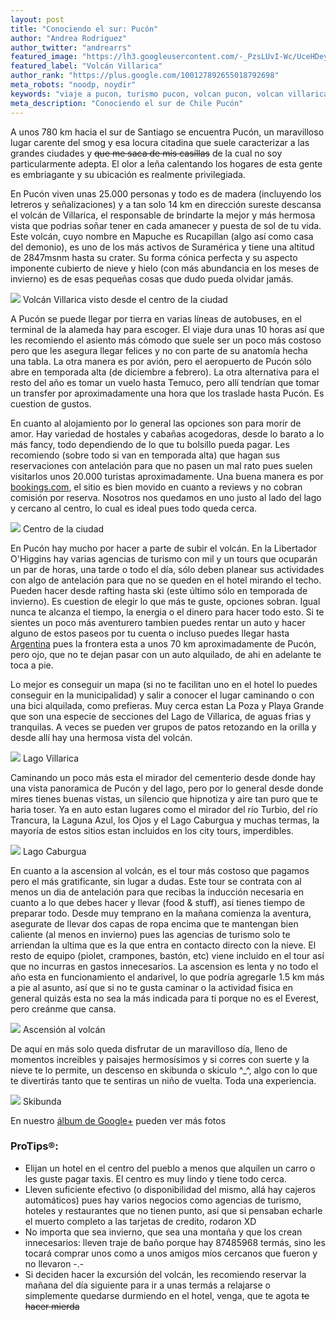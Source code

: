 ```yaml
---
layout: post
title: "Conociendo el sur: Pucón"
author: "Andrea Rodriguez"
author_twitter: "andrearrs"
featured_image: "https://lh3.googleusercontent.com/-_PzsLUvI-Wc/UceHDeyV08I/AAAAAAAAANc/sFziEXLILBA/w788-h591-no/20130610_160723.jpg"
featured_label: "Volcán Villarica"
author_rank: "https://plus.google.com/100127892655018792698"
meta_robots: "noodp, noydir"
keywords: "viaje a pucon, turismo pucon, volcan pucon, volcan villarica, volcan del sur de chile"
meta_description: "Conociendo el sur de Chile Pucón"
---
```


A unos 780 km hacia el sur de Santiago se encuentra Pucón, un maravilloso lugar carente del smog y esa locura citadina 
que suele caracterizar a las grandes ciudades y <strike>que me saca de mis casíllas</strike> de la cual no soy particularmente 
adepta. El olor a leña calentando los hogares de esta gente es embriagante y su ubicación es realmente privilegiada.
<!-- summary -->

En Pucón viven unas 25.000 personas y todo es de madera (incluyendo los letreros y señalizaciones) y
a tan solo 14 km en dirección sureste descansa el volcán de Villarica, el responsable de brindarte la mejor y más hermosa 
vista que podrias soñar tener en cada amanecer y puesta de sol de tu vida. Este volcán, cuyo nombre en Mapuche es Rucapillan 
(algo así como casa del demonio), es uno de los más activos de Suramérica y tiene una altitud de 2847msnm hasta su crater. 
Su forma cónica perfecta y su aspecto imponente cubierto de nieve y hielo (con más abundancia en los meses de invierno) es 
de esas pequeñas cosas que dudo pueda olvidar jamás.

<img id="volcan" src="https://lh5.googleusercontent.com/-6t8-J1h7lLA/UceG5k8wYSI/AAAAAAAAAMo/fRHyZhayP-I/w788-h591-no/20130610_084114.jpg" class="with-label">
<label for="volcan" class="image-description">Volcán Villarica visto desde el centro de la ciudad</label>

A Pucón se puede llegar por tierra en varias líneas de autobuses, en el terminal de la alameda hay para escoger. El viaje dura 
unas 10 horas así que les recomiendo el asiento más cómodo que suele ser un poco más costoso pero que les asegura llegar 
felices y no con parte de su anatomía hecha una tabla. La otra manera es por avión, pero el aeropuerto de Pucón sólo abre en 
temporada alta (de diciembre a febrero). La otra alternativa para el resto del año es tomar un vuelo hasta Temuco, pero allí 
tendrían que tomar un transfer por aproximadamente una hora que los traslade hasta Pucón. Es cuestion de gustos.

En cuanto al alojamiento por lo general las opciones son para morir de amor. Hay variedad de hostales y cabañas acogedoras, 
desde lo barato a lo más fancy, todo dependiendo de lo que tu bolsillo pueda pagar. Les recomiendo (sobre todo si van en temporada alta) 
que hagan sus reservaciones con antelación para que no pasen un mal rato pues suelen visitarlos unos 20.000 turistas aproximadamente. 
Una buena manera es por <a href="http://bookings.com" target="_blank">bookings.com</a>, el sitio es bien movido en cuanto a reviews y no cobran 
comisión por reserva. Nosotros nos quedamos en uno justo al lado del lago y cercano al centro, lo cual es ideal pues todo queda cerca.

<img id="centro" src="https://lh4.googleusercontent.com/-8Drhci1xQZQ/UceG6eDC7NI/AAAAAAAAAMw/UVXgurNMpcA/w443-h591-no/20130610_084625.jpg" class="with-label">
<label for="centro" class="image-description">Centro de la ciudad</label>

En Pucón hay mucho por hacer a parte de subir el volcán. En la Libertador O'Higgins hay varias agencias de turismo con mil y un 
tours que ocuparán un par de horas, una tarde o todo el día, sólo deben planear sus actividades con algo de antelación para que 
no se queden en el hotel mirando el techo. Pueden hacer desde rafting hasta ski (este último sólo en temporada de invierno). Es cuestion de 
elegir lo que más te guste, opciones sobran. Igual nunca te alcanza el tiempo, la energia o el dinero para hacer todo esto. Si te sientes 
un poco más aventurero tambien puedes rentar un auto y hacer alguno de estos paseos por tu cuenta o incluso puedes llegar hasta 
<a target="_blank" href="https://maps.google.com/maps?q=pucon&hl=es-419&ie=UTF8&ll=-39.248207,-71.975555&spn=0.617893,1.352692&sll=-33.668298,-70.363372&sspn=1.32811,2.705383&hnear=Puc%C3%B3n+-+Caut%C3%ADn,+Araucan%C3%ADa,+Chile&t=m&z=10">Argentina</a> 
pues la frontera esta a unos 70 km aproximadamente de Pucón, pero ojo, que no te dejan pasar con un auto alquilado, de 
ahi en adelante te toca a pie.

Lo mejor es conseguir un mapa (si no te facilitan uno en el hotel lo puedes conseguir en la municipalidad) y salir a conocer el 
lugar caminando o con una bici alquilada, como prefieras. Muy cerca estan La Poza y Playa Grande que son una especie de secciones del 
Lago de Villarica, de aguas frias y tranquilas. A veces se pueden ver grupos de patos retozando en la orilla y desde allí hay una 
hermosa vista del volcán. 

<img id="lago" src="https://lh6.googleusercontent.com/-OHxjE7qkj8c/UceG7D0B8WI/AAAAAAAAAM0/ROU2Z67X4ZI/w788-h591-no/20130610_154833.jpg" class="with-label">
<label for="lago" class="image-description">Lago Villarica</label>

Caminando un poco más esta el mirador del cementerio desde donde hay una vista panoramica de Pucón y del 
lago, pero por lo general desde donde mires tienes buenas vistas, un silencio que hipnotiza y aire tan puro que te haria toser. 
Ya en auto estan lugares como el mirador del río Turbio, del río Trancura, la Laguna Azul, los Ojos y el Lago Caburgua y muchas 
termas, la mayoría de estos sitios estan incluidos en los city tours, imperdibles.

<img id="caburgua" src="https://lh5.googleusercontent.com/-qLkdiOdrVes/UceHS1fpmJI/AAAAAAAAAOw/wvi-nWDcL1Y/w788-h591-no/20130612_161130.jpg" class="with-label">
<label for="caburgua" class="image-description">Lago Caburgua</label>

En cuanto a la ascension al volcán, es el tour más costoso que pagamos pero el más gratificante, sin lugar a dudas. Este tour se 
contrata con al menos un dia de antelación para que recibas la inducción necesaria en cuanto a lo que debes hacer y llevar 
(food & stuff), así tienes tiempo de preparar todo. Desde muy temprano en la mañana comienza la aventura, asegurate de llevar dos 
capas de ropa encima que te mantengan bien caliente (al menos en invierno) pues las agencias de turismo solo te arriendan la 
ultima que es la que entra en contacto directo con la nieve. El resto de equipo (piolet, crampones, bastón, etc) 
viene incluido en el tour así que no incurras en gastos innecesarios. La ascension es lenta y no todo el año esta en 
funcionamiento el andarivel, lo que podría agregarle 1.5 km más a pie al asunto, así que si no te gusta caminar o la actividad 
fisica en general quizás esta no sea la más indicada para ti porque no es el Everest, pero creánme que cansa. 

<img id="ascension" src="https://lh3.googleusercontent.com/-_wGdOIu_us8/UceHLEVmxsI/AAAAAAAAAOI/RqWLpby7F-A/w443-h591-no/20130611_115017.jpg" class="with-label">
<label for="ascension" class="image-description">Ascensión al volcán</label>

De aquí en más solo queda disfrutar de un maravilloso día, lleno de momentos increibles y paisajes hermosísimos y si corres con suerte y 
la nieve te lo permite, un descenso en skibunda o skiculo ^_^, algo con lo que te divertirás tanto que te sentiras un niño de vuelta. 
Toda una experiencia.

<img id="skibunda" src="https://lh4.googleusercontent.com/-9vNcybRx90I/UceHP94U-oI/AAAAAAAAAOo/6yFYnm3G0VE/w788-h591-no/20130611_135951.jpg" class="with-label">
<label for="skibunda" class="image-description">Skibunda</label>

En nuestro <a target="_blank" href="https://plus.google.com/u/0/109580611265902807643/posts/UsgamT4FpRk">álbum de Google+</a> pueden ver más fotos


<h3>ProTips&reg;:</h3>

* Elijan un hotel en el centro del pueblo a menos que alquilen un carro o les guste pagar taxis. El centro es muy lindo y 
  tiene todo cerca.
* Lleven suficiente efectivo (o disponibilidad del mismo, allá hay cajeros automáticos) pues hay varios negocios como agencias 
  de turismo, hoteles y restaurantes que no tienen punto, así que si pensaban echarle el muerto completo a las tarjetas de credito, rodaron XD
* No importa que sea invierno, que sea una montaña y que los crean innecesarios: lleven traje de baño porque hay 87485968 termás, 
  sino les tocará comprar unos como a unos amigos míos cercanos que fueron y no llevaron -.-
* Si deciden hacer la excursión del volcán, les recomiendo reservar la mañana del día siguiente para ir a unas termás a relajarse 
  o simplemente quedarse durmiendo en el hotel, venga, que te agota <strike>te hacer mierda</strike>
